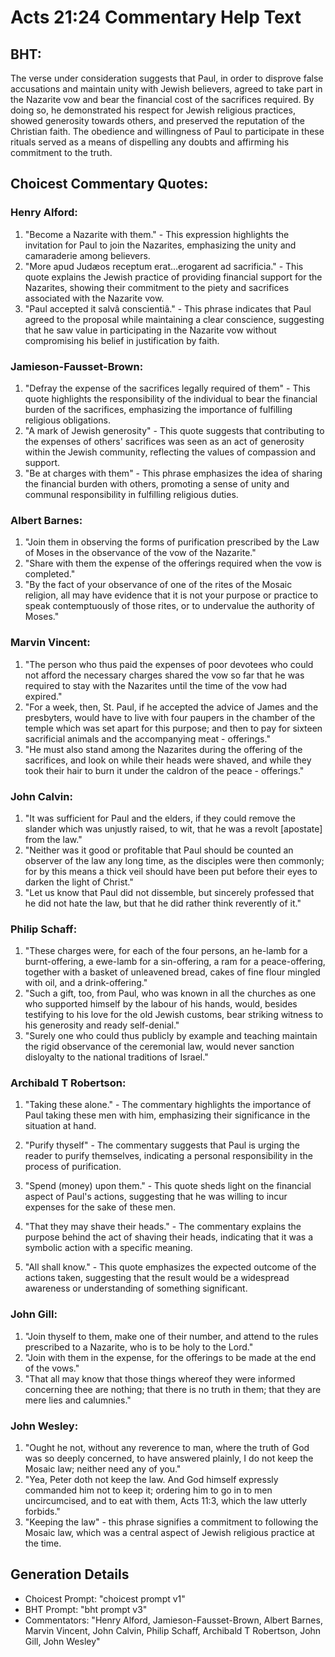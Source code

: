 # Acts 21:24 Commentary Help Text

## BHT:
The verse under consideration suggests that Paul, in order to disprove false accusations and maintain unity with Jewish believers, agreed to take part in the Nazarite vow and bear the financial cost of the sacrifices required. By doing so, he demonstrated his respect for Jewish religious practices, showed generosity towards others, and preserved the reputation of the Christian faith. The obedience and willingness of Paul to participate in these rituals served as a means of dispelling any doubts and affirming his commitment to the truth.

## Choicest Commentary Quotes:
### Henry Alford:
1. "Become a Nazarite with them." - This expression highlights the invitation for Paul to join the Nazarites, emphasizing the unity and camaraderie among believers.
2. "More apud Judæos receptum erat...erogarent ad sacrificia." - This quote explains the Jewish practice of providing financial support for the Nazarites, showing their commitment to the piety and sacrifices associated with the Nazarite vow.
3. "Paul accepted it salvâ conscientiâ." - This phrase indicates that Paul agreed to the proposal while maintaining a clear conscience, suggesting that he saw value in participating in the Nazarite vow without compromising his belief in justification by faith.

### Jamieson-Fausset-Brown:
1. "Defray the expense of the sacrifices legally required of them" - This quote highlights the responsibility of the individual to bear the financial burden of the sacrifices, emphasizing the importance of fulfilling religious obligations.
2. "A mark of Jewish generosity" - This quote suggests that contributing to the expenses of others' sacrifices was seen as an act of generosity within the Jewish community, reflecting the values of compassion and support.
3. "Be at charges with them" - This phrase emphasizes the idea of sharing the financial burden with others, promoting a sense of unity and communal responsibility in fulfilling religious duties.

### Albert Barnes:
1. "Join them in observing the forms of purification prescribed by the Law of Moses in the observance of the vow of the Nazarite."
2. "Share with them the expense of the offerings required when the vow is completed."
3. "By the fact of your observance of one of the rites of the Mosaic religion, all may have evidence that it is not your purpose or practice to speak contemptuously of those rites, or to undervalue the authority of Moses."

### Marvin Vincent:
1. "The person who thus paid the expenses of poor devotees who could not afford the necessary charges shared the vow so far that he was required to stay with the Nazarites until the time of the vow had expired."
2. "For a week, then, St. Paul, if he accepted the advice of James and the presbyters, would have to live with four paupers in the chamber of the temple which was set apart for this purpose; and then to pay for sixteen sacrificial animals and the accompanying meat - offerings."
3. "He must also stand among the Nazarites during the offering of the sacrifices, and look on while their heads were shaved, and while they took their hair to burn it under the caldron of the peace - offerings."

### John Calvin:
1. "It was sufficient for Paul and the elders, if they could remove the slander which was unjustly raised, to wit, that he was a revolt [apostate] from the law."
2. "Neither was it good or profitable that Paul should be counted an observer of the law any long time, as the disciples were then commonly; for by this means a thick veil should have been put before their eyes to darken the light of Christ."
3. "Let us know that Paul did not dissemble, but sincerely professed that he did not hate the law, but that he did rather think reverently of it."

### Philip Schaff:
1. "These charges were, for each of the four persons, an he-lamb for a burnt-offering, a ewe-lamb for a sin-offering, a ram for a peace-offering, together with a basket of unleavened bread, cakes of fine flour mingled with oil, and a drink-offering." 
2. "Such a gift, too, from Paul, who was known in all the churches as one who supported himself by the labour of his hands, would, besides testifying to his love for the old Jewish customs, bear striking witness to his generosity and ready self-denial."
3. "Surely one who could thus publicly by example and teaching maintain the rigid observance of the ceremonial law, would never sanction disloyalty to the national traditions of Israel."

### Archibald T Robertson:
1. "Taking these alone." - The commentary highlights the importance of Paul taking these men with him, emphasizing their significance in the situation at hand.

2. "Purify thyself" - The commentary suggests that Paul is urging the reader to purify themselves, indicating a personal responsibility in the process of purification.

3. "Spend (money) upon them." - This quote sheds light on the financial aspect of Paul's actions, suggesting that he was willing to incur expenses for the sake of these men.

4. "That they may shave their heads." - The commentary explains the purpose behind the act of shaving their heads, indicating that it was a symbolic action with a specific meaning.

5. "All shall know." - This quote emphasizes the expected outcome of the actions taken, suggesting that the result would be a widespread awareness or understanding of something significant.

### John Gill:
1. "Join thyself to them, make one of their number, and attend to the rules prescribed to a Nazarite, who is to be holy to the Lord."
2. "Join with them in the expense, for the offerings to be made at the end of the vows."
3. "That all may know that those things whereof they were informed concerning thee are nothing; that there is no truth in them; that they are mere lies and calumnies."

### John Wesley:
1. "Ought he not, without any reverence to man, where the truth of God was so deeply concerned, to have answered plainly, I do not keep the Mosaic law; neither need any of you."
2. "Yea, Peter doth not keep the law. And God himself expressly commanded him not to keep it; ordering him to go in to men uncircumcised, and to eat with them, Acts 11:3, which the law utterly forbids."
3. "Keeping the law" - this phrase signifies a commitment to following the Mosaic law, which was a central aspect of Jewish religious practice at the time.


## Generation Details
- Choicest Prompt: "choicest prompt v1"
- BHT Prompt: "bht prompt v3"
- Commentators: "Henry Alford, Jamieson-Fausset-Brown, Albert Barnes, Marvin Vincent, John Calvin, Philip Schaff, Archibald T Robertson, John Gill, John Wesley"
